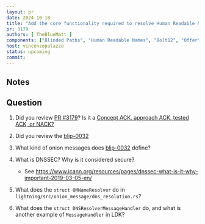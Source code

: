 ```yaml
---
layout: pr
date: 2024-10-18
title: "Add the core functionality required to resolve Human Readable Names"
pr: 3179
authors: [ TheBlueMatt ]
components: ["Blinded Paths", "Human Readable Names", "Bolt12", "Offer"]
host: vincenzopalazzo
status: upcoming
commit: 
---
```


## Notes

## Question

1. Did you review [PR #3179](https://github.com/lightningdevkit/rust-lightning/pull/3179)? Is it a [Concept ACK, approach ACK, tested ACK, or NACK?](https://github.com/lightningdevkit/rust-lightning/blob/master/CONTRIBUTING.md#peer-review)
2. Did you review the [blip-0032](https://github.com/lightning/blips/blob/master/blip-0032.md)
3. What kind of onion messages does [blip-0032](https://github.com/lightning/blips/blob/master/blip-0032.md) define?

4. What is DNSSEC? Why is it considered secure?
    - See https://www.icann.org/resources/pages/dnssec-what-is-it-why-important-2019-03-05-en/
5. What does the `struct OMNameResolver` do in `lightning/src/onion_message/dns_resolution.rs`?
6. What does the `struct DNSResolverMessageHandler` do, and what is another example of `MessageHandler` in LDK?

[ldk/3179]: https://github.com/lightningdevkit/rust-lightning/pull/3179
[bolt/12]: https://github.com/lightning/bolts/blob/9118a8f6be5bc08b7bc28fc2b4ebfed433900a9c/12-offer-encoding.md